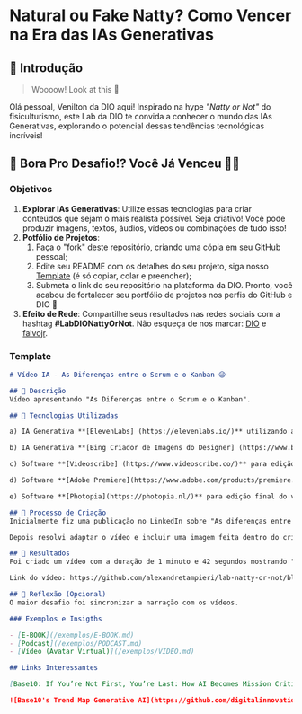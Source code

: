 # Natural ou Fake Natty? Como Vencer na Era das IAs Generativas

## 🚀 Introdução

> Woooow! Look at this 👀

Olá pessoal, Venilton da DIO aqui! Inspirado na hype _"Natty or Not"_ do fisiculturismo, este Lab da DIO te convida a conhecer o mundo das IAs Generativas, explorando o potencial dessas tendências tecnológicas incríveis!

## 🎯 Bora Pro Desafio!? Você Já Venceu 💪🤓

### Objetivos

1. **Explorar IAs Generativas**: Utilize essas tecnologias para criar conteúdos que sejam o mais realista possível. Seja criativo! Você pode produzir imagens, textos, áudios, vídeos ou combinações de tudo isso!
1. **Potfólio de Projetos**:
    1. Faça o "fork" deste repositório, criando uma cópia em seu GitHub pessoal;
    2. Edite seu README com os detalhes do seu projeto, siga nosso [Template](#template) (é só copiar, colar e preencher);
    3. Submeta o link do seu repositório na plataforma da DIO. Pronto, você acabou de fortalecer seu portfólio de projetos nos perfis do GitHub e DIO 🚀
1. **Efeito de Rede**: Compartilhe seus resultados nas redes sociais com a hashtag **#LabDIONattyOrNot**. Não esqueça de nos marcar: [DIO](https://www.linkedin.com/school/dio-makethechange) e [falvojr](https://www.linkedin.com/in/falvojr).

### Template

```markdown
# Vídeo IA - As Diferenças entre o Scrum e o Kanban 😉

## 📒 Descrição
Vídeo apresentando "As Diferenças entre o Scrum e o Kanban".

## 🤖 Tecnologias Utilizadas

a) IA Generativa **[ElevenLabs] (https://elevenlabs.io/)** utilizando a voz de Josh (american deep narration) para criação da narração;    

b) IA Generativa **[Bing Criador de Imagens do Designer] (https://www.bing.com/images/create)** para criação da última imagem (homem em dúvida);

c) Software **[Videoscribe] (https://www.videoscribe.co/)** para edição de vídeo;

d) Software **[Adobe Premiere](https://www.adobe.com/products/premiere.html)** para edição de vídeo;

e) Software **[Photopia](https://photopia.nl/)** para edição final do vídeo.

## 🧐 Processo de Criação
Inicialmente fiz uma publicação no LinkedIn sobre "As diferenças entre Scrum e Kanban" (https://www.linkedin.com/posts/alexandre-tampieri_metodologiaaergil-scrum-kanban-activity-7152667081220448257-TUaT) utilizando os softwares VideoScribe, Adobe Premiere e Photopia para criação do vídeo e da IA Generativa ElevenLabs para criação de toda a narração.

Depois resolvi adaptar o vídeo e incluir uma imagem feita dentro do criador de imagens do Bing e gerar um novo vídeo utilizando o software Photopia.

## 🚀 Resultados
Foi criado um vídeo com a duração de 1 minuto e 42 segundos mostrando "As Diferenças entre o Scrum e o Kanban", onde concluimos que não existe um melhor, pois a escolha depende de seu contexto.

Link do vídeo: https://github.com/alexandretampieri/lab-natty-or-not/blob/main/exemplos/V%C3%ADdeo%20IA%20-%20As%20Diferen%C3%A7as%20entre%20o%20Scrum%20e%20o%20Kanban.mp4

## 💭 Reflexão (Opcional)
O maior desafio foi sincronizar a narração com os vídeos.

### Exemplos e Insigths

- [E-BOOK](/exemplos/E-BOOK.md)
- [Podcast](/exemplos/PODCAST.md)
- [Vídeo (Avatar Virtual)](/exemplos/VIDEO.md)

## Links Interessantes

[Base10: If You’re Not First, You’re Last: How AI Becomes Mission Critical](https://base10.vc/post/generative-ai-mission-critical/)

![Base10's Trend Map Generative AI](https://github.com/digitalinnovationone/lab-natty-or-not/assets/730492/f4df26e8-f8f7-4419-8252-c69d73ea930c)
